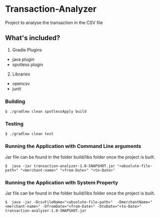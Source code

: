 # Transaction-Analyzer
Project to analyse the transaction in the CSV file

## What's included?

1. Gradle Plugins
- java plugin
- spotless plugin

2. Libraries
- opencsv
- junit

### Building

```
$ ./gradlew clean spotlessApply build
```

### Testing

```
$ ./gradlew clean test
```
### Running the Application with Command Line arguments

Jar file can be found in the folder build/libs folder once the project is built.

```
$  java -jar transaction-analyzer-1.0-SNAPSHOT.jar "<absolute-file-path>" "<merchant-name>" "<from-Date>" "<to-Date>"
```

### Running the Application with System Property

Jar file can be found in the folder build/libs folder once the project is built.

```
$  java -jar -DcsvFileName="<absolute-file-path>"  -DmerchantName="<merchant-name>" -DfromDate="<from-Date>" -DtoDate="<to-Date>" transaction-analyzer-1.0-SNAPSHOT.jar
```



